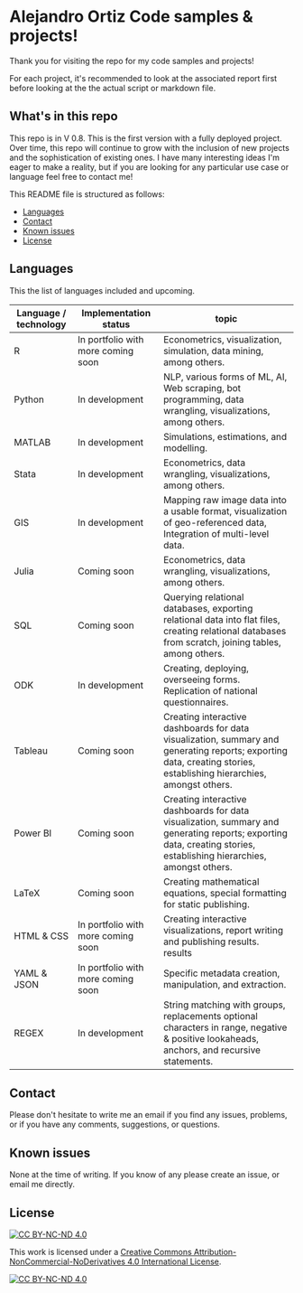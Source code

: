 # Alejandro Ortiz Code samples & projects!  <!-- omit in toc --> 

Thank you for visiting the repo for my code samples and projects!

For each project, it's recommended to look at the associated report first before looking at the the actual script or markdown file.

## What's in this repo  <!-- omit in toc --> 

This repo is in V 0.8. This is the first version with a fully deployed project. Over time, this repo will continue to grow with the inclusion of new projects and the sophistication of existing ones. I have many interesting ideas I'm eager to make a reality, but if you are looking for any particular use case or language feel free to contact me!

This README file is structured as follows:

- [Languages](#languages)
- [Contact](#contact)
- [Known issues](#known-issues)
- [License](#license)

## Languages

This the list of languages included and upcoming.


| Language / technology | Implementation status              | topic                                                                                                                                                               |
| --------------------- | ---------------------------------- | ------------------------------------------------------------------------------------------------------------------------------------------------------------------- |
| R                     | In portfolio with more coming soon | Econometrics, visualization, simulation, data mining, among others.                                                                                                 |
| Python                | In development                     | NLP, various forms of ML, AI, Web scraping, bot programming, data wrangling, visualizations, among others.                                                          |
| MATLAB                | In development                     | Simulations, estimations, and modelling.                                                                                                                            |
| Stata                 | In development                     | Econometrics, data wrangling, visualizations, among others.                                                                                                         |
| GIS                   | In development                     | Mapping raw image data into a usable format, visualization of geo-referenced data, Integration of multi-level data.                                                 |
| Julia                 | Coming soon                        | Econometrics, data wrangling, visualizations, among others.                                                                                                         |
| SQL                   | Coming soon                        | Querying relational databases, exporting relational data into flat files, creating relational databases from scratch, joining tables, among others.                 |
| ODK                   | In development                     | Creating, deploying, overseeing forms. Replication of national questionnaires.                                                                                      |
| Tableau               | Coming soon                        | Creating interactive dashboards for data visualization, summary and generating reports; exporting data, creating stories, establishing hierarchies, amongst others. |
| Power BI              | Coming soon                        | Creating interactive dashboards for data visualization, summary and generating reports; exporting data, creating stories, establishing hierarchies, amongst others. |
| LaTeX                 | Coming soon                        | Creating mathematical equations, special formatting for static publishing.                                                                                          |
| HTML & CSS            | In portfolio with more coming soon | Creating interactive visualizations, report writing and publishing results. results                                                                                 |
| YAML & JSON           | In portfolio with more coming soon | Specific metadata creation, manipulation, and extraction.                                                                                                           |
| REGEX                 | In development                     | String matching with groups, replacements optional characters in  range, negative & positive lookaheads, anchors, and recursive statements.                         |


## Contact

Please don't hesitate to write me an email if you find any issues, problems, or if you have any comments, suggestions, or questions.  

## Known issues

None at the time of writing. If you know of any please create an issue, or email me directly.

## License

[![CC BY-NC-ND 4.0](https://img.shields.io/badge/License-CC%20BY--NC--ND-lightgrey)](https://creativecommons.org/licenses/by-nc-nd/4.0/)

This work is licensed under a [Creative Commons Attribution-NonCommercial-NoDerivatives 4.0 International License](https://creativecommons.org/licenses/by-nc-nd/4.0/).

[![CC BY-NC-ND 4.0](https://licensebuttons.net/l/by-nc-nd/4.0/88x31.png)](https://creativecommons.org/licenses/by-nc-nd/4.0/)
